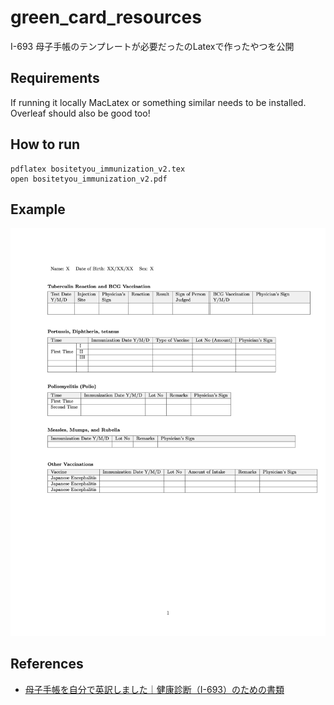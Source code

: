 # green_card_resources

I-693
母子手帳のテンプレートが必要だったのLatexで作ったやつを公開

## Requirements
If running it locally MacLatex or something similar needs to be installed.
Overleaf should also be good too!

## How to run
```
pdflatex bositetyou_immunization_v2.tex
open bositetyou_immunization_v2.pdf
```

## Example
![Example Output](images/bositetyou_immunization_v2.png?raw=true)


## References
* [母子手帳を自分で英訳しました｜健康診断（I-693）のための書類](https://moriyuma.com/i693-english-translation/)
